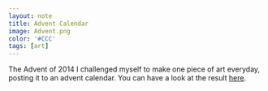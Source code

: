 ```yaml
---
layout: note
title: Advent Calendar
image: Advent.png
color: '#CCC'
tags: [art]
---
```


The Advent of 2014 I challenged myself to make one piece of art everyday, posting it to an advent calendar. You can have a look at the result [here](https://www.eriksvedang.com/Advent/).
